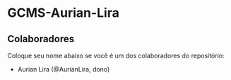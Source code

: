 # GCMS-Aurian-Lira

## Colaboradores
Coloque seu nome abaixo se você é um dos colaboradores do repositório:
* Aurian Lira (@AurianLira, dono)
